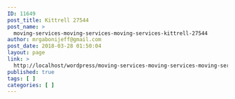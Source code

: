 ```yaml
---
ID: 11649
post_title: Kittrell 27544
post_name: >
  moving-services-moving-services-moving-services-kittrell-27544
author: mrgabonijeff@gmail.com
post_date: 2018-03-28 01:50:04
layout: page
link: >
  http://localhost/wordpress/moving-services-moving-services-moving-services-kittrell-27544/
published: true
tags: [ ]
categories: [ ]
---
```

